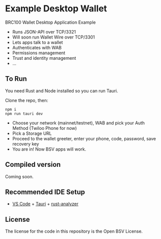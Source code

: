 # Example Desktop Wallet

BRC100 Wallet Desktop Application Example

- Runs JSON-API over TCP/3321
- Will soon run Wallet Wire over TCP/3301
- Lets apps talk to a wallet
- Authenticates with WAB
- Permissions management
- Trust and identity management
- ...

## To Run

You need Rust and Node installed so you can run Tauri.

Clone the repo, then:

```
npm i
npm run tauri dev
```

- Choose your network (mainnet/testnet), WAB and pick your Auth Method (Twiloo Phone for now)
- Pick a Storage URL
- Proceed to the wallet greeter, enter your phone, code, password, save recovery key
- You are in! Now BSV apps will work.

## Compiled version

Coming soon.

## Recommended IDE Setup

- [VS Code](https://code.visualstudio.com/) + [Tauri](https://marketplace.visualstudio.com/items?itemName=tauri-apps.tauri-vscode) + [rust-analyzer](https://marketplace.visualstudio.com/items?itemName=rust-lang.rust-analyzer)

## License

The license for the code in this repository is the Open BSV License.
